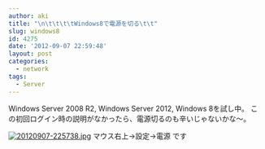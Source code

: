```yaml
---
author: aki
title: "\n\t\t\t\tWindows8で電源を切る\t\t"
slug: windows8
id: 4275
date: '2012-09-07 22:59:48'
layout: post
categories:
  - network
tags:
  - Server
---
```


Windows Server 2008 R2, Windows Server 2012, Windows 8を試し中。 この初回ログイン時の説明がなかったら、電源切るのも辛いじゃないかな〜。  

[![20120907-225738.jpg](https://aki.shirai.as/wp-content/uploads/2012/09/20120907-225738.jpg)](https://aki.shirai.as/wp-content/uploads/2012/09/20120907-225738.jpg) マウス右上→設定→電源 です